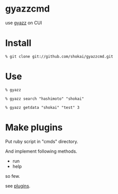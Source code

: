 
gyazzcmd
========
use [gyazz](http://gyazz.com) on CUI

Install
=======

    % git clone git://github.com/shokai/gyazzcmd.git


Use
===

    % gyazz

    % gyazz search "hashimoto" "shokai"

    % gyazz getdata "shokai" "test" 3


Make plugins
============

Put ruby script in "cmds" directory.

And implement following methods.

* run
* help

so few.

see [plugins](http://github.com/shokai/gyazzcmd/tree/master/cmds/).
